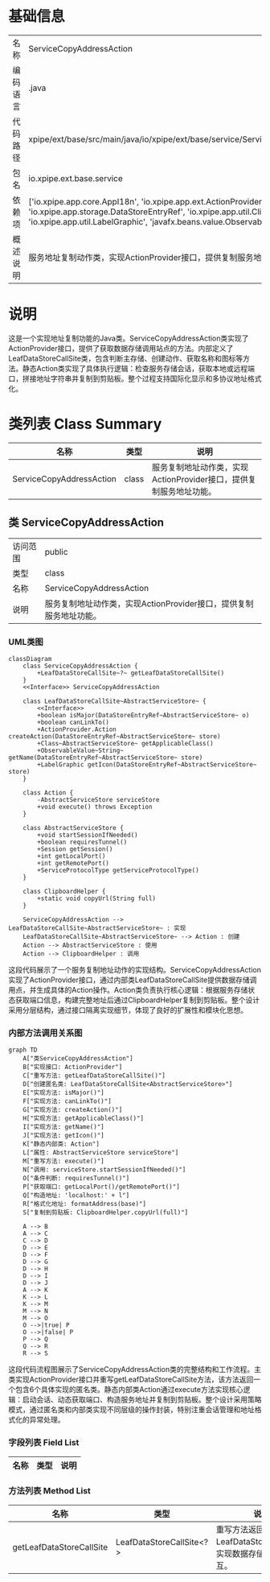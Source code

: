 # 基础信息

|      |      |
|------|------|
| 名称 | ServiceCopyAddressAction |
| 编码语言 | .java |
| 代码路径 | xpipe/ext/base/src/main/java/io/xpipe/ext/base/service/ServiceCopyAddressAction.java |
| 包名 | io.xpipe.ext.base.service |
| 依赖项 | ['io.xpipe.app.core.AppI18n', 'io.xpipe.app.ext.ActionProvider', 'io.xpipe.app.storage.DataStoreEntryRef', 'io.xpipe.app.util.ClipboardHelper', 'io.xpipe.app.util.LabelGraphic', 'javafx.beans.value.ObservableValue', 'lombok.Value'] |
| 概述说明 | 服务地址复制动作类，实现ActionProvider接口，提供复制服务地址功能。 |

# 说明

这是一个实现地址复制功能的Java类。ServiceCopyAddressAction类实现了ActionProvider接口，提供了获取数据存储调用站点的方法。内部定义了LeafDataStoreCallSite类，包含判断主存储、创建动作、获取名称和图标等方法。静态Action类实现了具体执行逻辑：检查服务存储会话，获取本地或远程端口，拼接地址字符串并复制到剪贴板。整个过程支持国际化显示和多协议地址格式化。

# 类列表 Class Summary

| 名称   | 类型  | 说明 |
|-------|------|-------------|
| ServiceCopyAddressAction | class | 服务复制地址动作类，实现ActionProvider接口，提供复制服务地址功能。 |



## 类 ServiceCopyAddressAction

|      |      |
|------|------|
| 访问范围 | public |
| 类型 | class |
| 名称 | ServiceCopyAddressAction |
| 说明 | 服务复制地址动作类，实现ActionProvider接口，提供复制服务地址功能。 |


### UML类图

```mermaid
classDiagram
    class ServiceCopyAddressAction {
        +LeafDataStoreCallSite~?~ getLeafDataStoreCallSite()
    }
    <<Interface>> ServiceCopyAddressAction

    class LeafDataStoreCallSite~AbstractServiceStore~ {
        <<Interface>>
        +boolean isMajor(DataStoreEntryRef~AbstractServiceStore~ o)
        +boolean canLinkTo()
        +ActionProvider.Action createAction(DataStoreEntryRef~AbstractServiceStore~ store)
        +Class~AbstractServiceStore~ getApplicableClass()
        +ObservableValue~String~ getName(DataStoreEntryRef~AbstractServiceStore~ store)
        +LabelGraphic getIcon(DataStoreEntryRef~AbstractServiceStore~ store)
    }

    class Action {
        -AbstractServiceStore serviceStore
        +void execute() throws Exception
    }

    class AbstractServiceStore {
        +void startSessionIfNeeded()
        +boolean requiresTunnel()
        +Session getSession()
        +int getLocalPort()
        +int getRemotePort()
        +ServiceProtocolType getServiceProtocolType()
    }

    class ClipboardHelper {
        +static void copyUrl(String full)
    }

    ServiceCopyAddressAction --> LeafDataStoreCallSite~AbstractServiceStore~ : 实现
    LeafDataStoreCallSite~AbstractServiceStore~ --> Action : 创建
    Action --> AbstractServiceStore : 使用
    Action --> ClipboardHelper : 调用
```

这段代码展示了一个服务复制地址动作的实现结构。ServiceCopyAddressAction实现了ActionProvider接口，通过内部类LeafDataStoreCallSite提供数据存储调用点，并生成具体的Action操作。Action类负责执行核心逻辑：根据服务存储状态获取端口信息，构建完整地址后通过ClipboardHelper复制到剪贴板。整个设计采用分层结构，通过接口隔离实现细节，体现了良好的扩展性和模块化思想。


### 内部方法调用关系图

```mermaid
graph TD
    A["类ServiceCopyAddressAction"]
    B["实现接口: ActionProvider"]
    C["重写方法: getLeafDataStoreCallSite()"]
    D["创建匿名类: LeafDataStoreCallSite<AbstractServiceStore>"]
    E["实现方法: isMajor()"]
    F["实现方法: canLinkTo()"]
    G["实现方法: createAction()"]
    H["实现方法: getApplicableClass()"]
    I["实现方法: getName()"]
    J["实现方法: getIcon()"]
    K["静态内部类: Action"]
    L["属性: AbstractServiceStore serviceStore"]
    M["重写方法: execute()"]
    N["调用: serviceStore.startSessionIfNeeded()"]
    O["条件判断: requiresTunnel()"]
    P["获取端口: getLocalPort()/getRemotePort()"]
    Q["构造地址: 'localhost:' + l"]
    R["格式化地址: formatAddress(base)"]
    S["复制到剪贴板: ClipboardHelper.copyUrl(full)"]

    A --> B
    A --> C
    C --> D
    D --> E
    D --> F
    D --> G
    D --> H
    D --> I
    D --> J
    A --> K
    K --> L
    K --> M
    M --> N
    M --> O
    O -->|true| P
    O -->|false| P
    P --> Q
    Q --> R
    R --> S
```

这段代码流程图展示了ServiceCopyAddressAction类的完整结构和工作流程。主类实现ActionProvider接口并重写getLeafDataStoreCallSite方法，该方法返回一个包含6个具体实现的匿名类。静态内部类Action通过execute方法实现核心逻辑：启动会话、动态获取端口、构造服务地址并复制到剪贴板。整个设计采用策略模式，通过匿名类和内部类实现不同层级的操作封装，特别注重会话管理和地址格式化的异常处理。

### 字段列表 Field List

| 名称  | 类型  | 说明 |
|-------|-------|------|

### 方法列表 Method List

| 名称  | 类型  | 说明 |
|-------|-------|------|
| getLeafDataStoreCallSite | LeafDataStoreCallSite<?> | 重写方法返回自定义LeafDataStoreCallSite，实现数据存储操作和UI交互。 |




